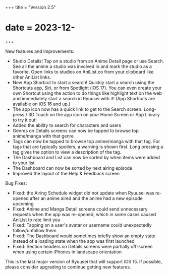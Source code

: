 +++
title = "Version 2.5"
# date = 2023-12-
+++

New features and improvements:

- Studio Details! Tap on a studio from an Anime Detail page or use Search. See all the anime a studio was involved in and mark the studio as a favorite. Open links to studios on AniList.co from your clipboard like other AniList links.
- New App Shortcut to start a search! Quickly start a search using the Shortcuts app, Siri, or from Spotlight (iOS 17). You can even create your own Shortcut using the action to do things like highlight text on the web and immediately start a search in Ryuusei with it! (App Shortcuts are available on iOS 16 and up.)
- The app icon now has a quick link to get to the Search screen. Long-press / 3D Touch on the app icon on your Home Screen or App Library to try it out!
- Added the ability to search for characters and users
- Genres on Details screens can now be tapped to browse top anime/manga with that genre
- Tags can now be tapped to browse top anime/manga with that tag. For tags that are typically spoilers, a warning is shown first. Long pressing a tag gives the option to view a description of the tag.
- The Dashboard and List can now be sorted by when items were added to your list
- The Dashboard can now be sorted by next airing episode
- Improved the layout of the Help & Feedback screen

Bug Fixes:

- Fixed: the Airing Schedule widget did not update when Ryuusei was re-opened after an anime aired and the anime had a new episode upcoming
- Fixed: Anime and Manga Detail screens could send unnecessary requests when the app was re-opened, which in some cases caused AniList to rate limit you
- Fixed: Tapping on a user's avatar or username could unexpectedly follow/unfollow them
- Fixed: The Dashboard would sometimes briefly show an empty state instead of a loading state when the app was first launched
- Fixed: Section headers on Details screens were partially off-screen when using certain iPhones in landscape orientation

This is the last major version of Ryuusei that will support iOS 15. If possible, please consider upgrading to continue getting new features.
